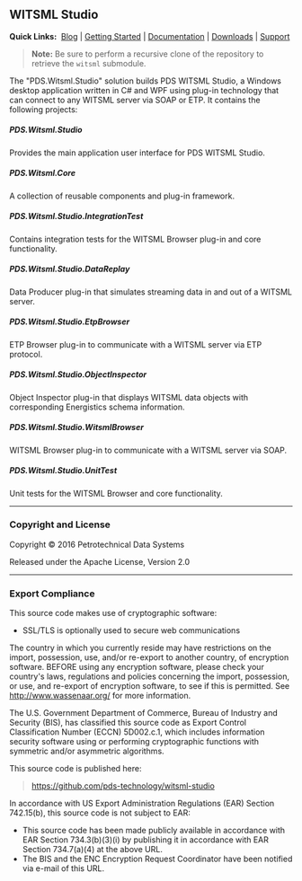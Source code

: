 ## WITSML Studio

**Quick Links:**&nbsp;
[Blog](https://witsml.pds.technology/blog) |
[Getting Started](https://witsml.pds.technology/docs/getting-started) |
[Documentation](https://witsml.pds.technology/docs/documentation) |
[Downloads](https://witsml.pds.technology/docs/downloads) |
[Support](https://witsml.pds.technology/docs/support)

> **Note:** Be sure to perform a recursive clone of the repository to retrieve the `witsml` submodule.

The "PDS.Witsml.Studio" solution builds PDS WITSML Studio, a Windows desktop application written in C# and WPF using plug-in technology that can connect to any WITSML server via SOAP or ETP. It contains the following projects: 

##### PDS.Witsml.Studio
Provides the main application user interface for PDS WITSML Studio.

##### PDS.Witsml.Core
A collection of reusable components and plug-in framework.

##### PDS.Witsml.Studio.IntegrationTest
Contains integration tests for the WITSML Browser plug-in and core functionality.

##### PDS.Witsml.Studio.DataReplay
Data Producer plug-in that simulates streaming data in and out of a WITSML server.

##### PDS.Witsml.Studio.EtpBrowser
ETP Browser plug-in to communicate with a WITSML server via ETP protocol.

##### PDS.Witsml.Studio.ObjectInspector
Object Inspector plug-in that displays WITSML data objects with corresponding Energistics schema information.

##### PDS.Witsml.Studio.WitsmlBrowser
WITSML Browser plug-in to communicate with a WITSML server via SOAP.

##### PDS.Witsml.Studio.UnitTest
Unit tests for the WITSML Browser and core functionality.

---

### Copyright and License
Copyright &copy; 2016 Petrotechnical Data Systems

Released under the Apache License, Version 2.0

---

### Export Compliance

This source code makes use of cryptographic software:
- SSL/TLS is optionally used to secure web communications

The country in which you currently reside may have restrictions on the import, possession,
use, and/or re-export to another country, of encryption software.  BEFORE using any
encryption software, please check your country's laws, regulations and policies concerning
the import, possession, or use, and re-export of encryption software, to see if this is
permitted.  See <http://www.wassenaar.org/> for more information.

The U.S. Government Department of Commerce, Bureau of Industry and Security (BIS), has
classified this source code as Export Control Classification Number (ECCN) 5D002.c.1, which
includes information security software using or performing cryptographic functions with
symmetric and/or asymmetric algorithms.

This source code is published here:
> https://github.com/pds-technology/witsml-studio

In accordance with US Export Administration Regulations (EAR) Section 742.15(b), this
source code is not subject to EAR:
 - This source code has been made publicly available in accordance with EAR Section
   734.3(b)(3)(i) by publishing it in accordance with EAR Section 734.7(a)(4) at the above
   URL.
 - The BIS and the ENC Encryption Request Coordinator have been notified via e-mail of this
   URL.